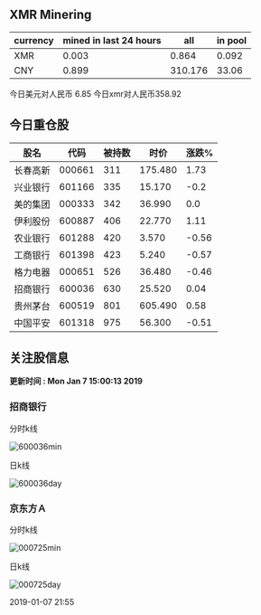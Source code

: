 ## XMR Minering

|currency|mined in last 24 hours|all|in pool|
|---|---|---|---|
|XMR|0.003|0.864|0.092|
|CNY|0.899|310.176|33.06|

今日美元对人民币 6.85	今日xmr对人民币358.92


## 今日重仓股 

|股名|代码|被持数|时价|涨跌%|
|---|---|---|---|---|
|长春高新|000661|311|175.480|1.73|
|兴业银行|601166|335|15.170|-0.2|
|美的集团|000333|342|36.990|0.0|
|伊利股份|600887|406|22.770|1.11|
|农业银行|601288|420|3.570|-0.56|
|工商银行|601398|423|5.240|-0.57|
|格力电器|000651|526|36.480|-0.46|
|招商银行|600036|630|25.520|0.04|
|贵州茅台|600519|801|605.490|0.58|
|中国平安|601318|975|56.300|-0.51|

## 关注股信息
**更新时间 : Mon Jan  7 15:00:13 2019**
### 招商银行 
分时k线

![600036min](http://image.sinajs.cn/newchart/min/n/sh600036.gif)

日k线

![600036day](http://image.sinajs.cn/newchart/daily/n/sh600036.gif)

### 京东方Ａ 
分时k线

![000725min](http://image.sinajs.cn/newchart/min/n/sz000725.gif)

日k线

![000725day](http://image.sinajs.cn/newchart/daily/n/sz000725.gif)

2019-01-07 21:55